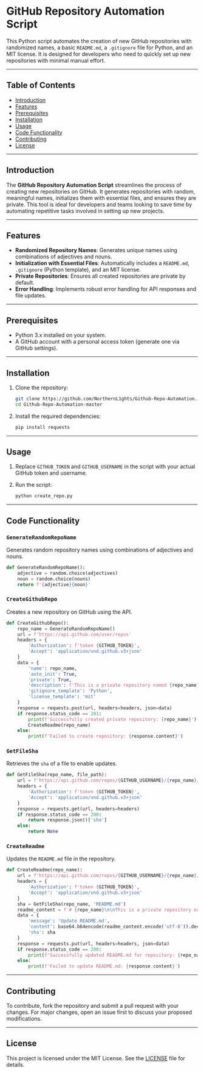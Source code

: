 
# GitHub Repository Automation Script

This Python script automates the creation of new GitHub repositories with randomized names, a basic `README.md`, a `.gitignore` file for Python, and an MIT license. It is designed for developers who need to quickly set up new repositories with minimal manual effort.

---

## Table of Contents

- [Introduction](#introduction)
- [Features](#features)
- [Prerequisites](#prerequisites)
- [Installation](#installation)
- [Usage](#usage)
- [Code Functionality](#code-functionality)
- [Contributing](#contributing)
- [License](#license)

---

## Introduction

The **GitHub Repository Automation Script** streamlines the process of creating new repositories on GitHub. It generates repositories with random, meaningful names, initializes them with essential files, and ensures they are private. This tool is ideal for developers and teams looking to save time by automating repetitive tasks involved in setting up new projects.

---

## Features

- **Randomized Repository Names**: Generates unique names using combinations of adjectives and nouns.
- **Initialization with Essential Files**: Automatically includes a `README.md`, `.gitignore` (Python template), and an MIT license.
- **Private Repositories**: Ensures all created repositories are private by default.
- **Error Handling**: Implements robust error handling for API responses and file updates.

---

## Prerequisites

- Python 3.x installed on your system.
- A GitHub account with a personal access token (generate one via GitHub settings).

---

## Installation

1. Clone the repository:

   ```bash
   git clone https://github.com/NorthernL1ghts/Github-Repo-Automation.git
   cd Github-Repo-Automation-master
   ```

2. Install the required dependencies:

   ```bash
   pip install requests
   ```

---

## Usage

1. Replace `GITHUB_TOKEN` and `GITHUB_USERNAME` in the script with your actual GitHub token and username.

2. Run the script:

   ```bash
   python create_repo.py
   ```

---

## Code Functionality

### `GenerateRandomRepoName`
Generates random repository names using combinations of adjectives and nouns.

```python
def GenerateRandomRepoName():
    adjective = random.choice(adjectives)
    noun = random.choice(nouns)
    return f'{adjective}{noun}'
```

### `CreateGithubRepo`
Creates a new repository on GitHub using the API.

```python
def CreateGithubRepo():
    repo_name = GenerateRandomRepoName()
    url = f'https://api.github.com/user/repos'
    headers = {
        'Authorization': f'token {GITHUB_TOKEN}',
        'Accept': 'application/vnd.github.v3+json'
    }
    data = {
        'name': repo_name,
        'auto_init': True,
        'private': True,
        'description': f'This is a private repository named {repo_name}, created programmatically.',
        'gitignore_template': 'Python',
        'license_template': 'mit'
    }
    response = requests.post(url, headers=headers, json=data)
    if response.status_code == 201:
        print(f'Successfully created private repository: {repo_name}')
        CreateReadme(repo_name)
    else:
        print(f'Failed to create repository: {response.content}')
```

### `GetFileSha`
Retrieves the `sha` of a file to enable updates.

```python
def GetFileSha(repo_name, file_path):
    url = f'https://api.github.com/repos/{GITHUB_USERNAME}/{repo_name}/contents/{file_path}'
    headers = {
        'Authorization': f'token {GITHUB_TOKEN}',
        'Accept': 'application/vnd.github.v3+json'
    }
    response = requests.get(url, headers=headers)
    if response.status_code == 200:
        return response.json()['sha']
    else:
        return None
```

### `CreateReadme`
Updates the `README.md` file in the repository.

```python
def CreateReadme(repo_name):
    url = f'https://api.github.com/repos/{GITHUB_USERNAME}/{repo_name}/contents/README.md'
    headers = {
        'Authorization': f'token {GITHUB_TOKEN}',
        'Accept': 'application/vnd.github.v3+json'
    }
    sha = GetFileSha(repo_name, 'README.md')
    readme_content = f'# {repo_name}\n\nThis is a private repository named {repo_name}, created programmatically using a Python script. The repository includes a basic `.gitignore` file for Python projects and an MIT license.\n\n## Features\n\n- Automatically generated repository name\n- Initialized with a README, .gitignore, and MIT license\n- Private repository'
    data = {
        'message': 'Update README.md',
        'content': base64.b64encode(readme_content.encode('utf-8')).decode('utf-8'),
        'sha': sha
    }
    response = requests.put(url, headers=headers, json=data)
    if response.status_code == 200:
        print(f'Successfully updated README.md for repository: {repo_name}')
    else:
        print(f'Failed to update README.md: {response.content}')
```

---

## Contributing

To contribute, fork the repository and submit a pull request with your changes. For major changes, open an issue first to discuss your proposed modifications.

---

## License

This project is licensed under the MIT License. See the [LICENSE](LICENSE) file for details.
